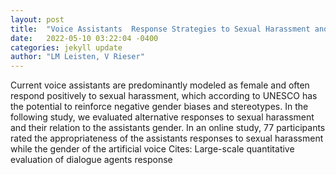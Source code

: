 ```yaml
---
layout: post
title:  "Voice Assistants  Response Strategies to Sexual Harassment and Their Relation to Gender"
date:   2022-05-10 03:22:04 -0400
categories: jekyll update
author: "LM Leisten, V Rieser"
---
```

Current voice assistants are predominantly modeled as female and often respond positively to sexual harassment, which according to UNESCO has the potential to reinforce negative gender biases and stereotypes. In the following study, we evaluated alternative responses to sexual harassment and their relation to the assistants  gender. In an online study, 77 participants rated the appropriateness of the assistants  responses to sexual harassment while the gender of the artificial voice Cites: Large-scale quantitative evaluation of dialogue agents response